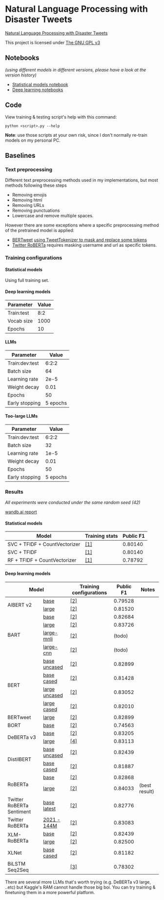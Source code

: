 # Natural Language Processing with Disaster Tweets
[Natural Language Processing with Disaster Tweets](https://www.kaggle.com/competitions/nlp-getting-started)

This project is licensed under [The GNU GPL v3](LICENSE)

## Notebooks 

*(using different models in different versions, please have a look at the version history)*

- [Statistical models notebook](https://www.kaggle.com/code/trhgquan/disaster-tweet-tfidf)
- [Deep learning notebooks](https://www.kaggle.com/code/trhgquan/disaster-tweet-with-llms)

## Code

View training & testing script's help with this command:
```
python <script>.py --help
```

**Note**: use those scripts at your own risk, since I don't normally re-train models on my personal PC.

## Baselines

### Text preprocessing
Different text preprocessing methods used in my implementations, but most methods following these steps

- Removing emojis
- Removing html
- Removing URLs
- Removing punctuations
- Lowercase and remove multiple spaces.

However there are some exceptions where a specific preprocessing method of the pretrained model is applied:

- [BERTweet](https://huggingface.co/vinai/bertweet-large) [using TweetTokenizer to mask and replace some tokens](https://github.com/VinAIResearch/BERTweet#-normalize-raw-input-tweets)
- [Twitter RoBERTa](https://huggingface.co/cardiffnlp/twitter-roberta-base-2021-124m) requires masking username and url as specific tokens.

### Training configurations

#### Statistical models
Using full training set.
  
#### Deep learning models

| Parameter  | Value |
| ---------- | ----- |
| Train:test | 8:2   |
| Vocab size | 1000  |
| Epochs     | 10    |

#### LLMs

| Parameter      | Value    |
| -------------- | -------- |
| Train:dev:test | 6:2:2    |
| Batch size     | 64       |
| Learning rate  | 2e-5     |
| Weight decay   | 0.01     |
| Epochs         | 50       |
| Early stopping | 5 epochs |

#### Too-large LLMs

| Parameter      | Value    |
| -------------- | -------- |
| Train:dev:test | 6:2:2    |
| Batch size     | 32       |
| Learning rate  | 1e-5     |
| Weight decay   | 0.01     |
| Epochs         | 50       |
| Early stopping | 5 epochs |

### Results

*All experiments were conducted under the same random seed (42)*

[wandb.ai report](https://api.wandb.ai/links/khongsomeo/5rxjwfn6)

#### Statistical models

| Model                         | Training stats             | Public F1 |
| ----------------------------- | -------------------------- | --------- |
| SVC + TFIDF + CountVectorizer | [[1]](#statistical-models) | 0.80140   |
| SVC + TFIDF                   | [[1]](#statistical-models) | 0.80140   |
| RF + TFIDF + CountVectorizer  | [[1]](#statistical-models) | 0.78792   |


#### Deep learning models

<table>
<thead>
  <tr>
    <th colspan="2">Model</th>
    <th>Training configurations</th>
    <th>Public F1</th>
	<th>Notes</th>
  </tr>
</thead>
<tbody>
  <tr>
    <td rowspan="2">AlBERT v2</td>
    <td><a href="https://huggingface.co/albert-base-v2">base</a></td>
    <td><a href="#LLMS">[2]</a></td>
    <td>0.79528</td>
	<td></td>
  </tr>
  <tr>
    <td><a href="https://huggingface.co/albert-large-v2">large</a></td>
    <td><a href="#LLMS">[2]</a></td>
    <td>0.81520</td>
	<td></td>
  </tr>
  <tr>
    <td rowspan="4">BART</td>
    <td><a href="https://huggingface.co/facebook/bart-base">base</a></td>
    <td><a href="#LLMS">[2]</a></td>
    <td>0.82684</td>
	<td></td>
  </tr>
  <tr>
    <td><a href="https://huggingface.co/facebook/bart-large">large</a></td>
    <td><a href="#LLMS">[2]</a></td>
    <td>0.83726</td>
	<td></td>
  </tr>
  <tr>
    <td><a href="https://huggingface.co/facebook/bart-large-mnli">large-mnli</a></td>
    <td><a href="#LLMS">[2]</a></td>
    <td>(todo)</td>
	<td></td>
  </tr>
  <tr>
    <td><a href="https://huggingface.co/facebook/bart-large-cnn">large-cnn</a></td>
    <td><a href="#LLMS">[2]</a></td>
    <td>(todo)</td>
	<td></td>
  </tr>
  <tr>
    <td rowspan="4">BERT</td>
    <td><a href="https://huggingface.co/bert-base-uncased">base uncased</a></td>
    <td><a href="#LLMS">[2]</a></td>
    <td>0.82899</td>
	<td></td>
  </tr>
  <tr>
    <td><a href="https://huggingface.co/bert-base-cased">base cased</a></td>
    <td><a href="#LLMS">[2]</a></td>
    <td>0.81428</td>
	<td></td>
  </tr>
  <tr>
    <td><a href="https://huggingface.co/bert-large-uncased">large uncased</a></td>
    <td><a href="#LLMS">[2]</a></td>
    <td>0.83052</td>
	<td></td>
  </tr>
  <tr>
    <td><a href="https://huggingface.co/bert-large-cased">large cased</a></td>
    <td><a href="#LLMS">[2]</a></td>
    <td>0.82010</td>
	<td></td>
  </tr>
  <tr>
    <td>BERTweet</td>
    <td><a href="https://huggingface.co/vinai/bertweet-large">large</a></td>
    <td><a href="#LLMS">[2]</a></td>
    <td>0.82899</td>
	<td></td>
  </tr>
  <tr>
    <td>BORT</td>
	<td><a href="https://huggingface.co/amazon/bort">base</a></td>
	<td><a href="#LLMS">[2]</a></td>
	<td>0.74563</td>
	<td></td>
  </tr>
  <tr>
    <td rowspan="2">DeBERTa v3</td>
    <td><a href="https://huggingface.co/microsoft/deberta-v3-base">base</a></td>
    <td><a href="#LLMS">[2]</a></td>
    <td>0.83205</td>
	<td></td>
  </tr>
  <tr>
    <td><a href="https://huggingface.co/microsoft/deberta-v3-large">large</a></td>
    <td><a href="#too-large-llms">[4]</a></td>
    <td>0.83113</td>
	<td></td>
  </tr>
  <tr>
    <td rowspan="2">DistilBERT</td>
    <td><a href="https://huggingface.co/distilbert-base-uncased">base uncased</a></td>
    <td><a href="#LLMS">[2]</a></td>
    <td>0.82439</td>
	<td></td>
  </tr>
  <tr>
    <td><a href="https://huggingface.co/distilbert-base-cased">base cased</a></td>
    <td><a href="#LLMS">[2]</a></td>
    <td>0.81887</td>
	<td></td>
  </tr>
  <tr>
    <td rowspan="2">RoBERTa</td>
    <td><a href="https://huggingface.co/roberta-base">base</a></td>
    <td><a href="#LLMS">[2]</a></td>
    <td>0.82868</td>
	<td></td>
  </tr>
  <tr>
    <td><a href="https://huggingface.co/roberta-large">large</a></td>
    <td><a href="#LLMS">[2]</a></td>
    <td>0.84033</td>
	<td>(best result)</td>
  </tr>
  <tr>
    <td>Twitter RoBERTa Sentiment</td>
    <td><a href="https://huggingface.co/cardiffnlp/twitter-roberta-base-sentiment-latest">base latest</a></td>
    <td><a href="#LLMS">[2]</a></td>
    <td>0.82776</td>
	<td></td>
  </tr>
  <tr>
    <td>Twitter RoBERTa</td>
    <td><a href="https://huggingface.co/cardiffnlp/twitter-roberta-base-2021-124m">2021 - 144M</a></td>
    <td><a href="#LLMS">[2]</a></td>
    <td>0.83083</td>
	<td></td>
  </tr>
  <tr>
    <td rowspan="2">XLM-RoBERTa</td>
    <td><a href="https://huggingface.co/xlm-roberta-base">base</a></td>
    <td><a href="#LLMS">[2]</a></td>
    <td>0.82439</td>
	<td></td>
  </tr>
  <tr>
    <td><a href="https://huggingface.co/xlm-roberta-large">large</a></td>
    <td><a href="#LLMS">[2]</a></td>
    <td>0.82500</td>
	<td></td>
  </tr>
  <tr>
    <td>XLNet</td>
    <td><a href="https://huggingface.co/xlnet-base-cased">base cased</a></td>
    <td><a href="#LLMS">[2]</a></td>
    <td>0.81182</td>
	<td></td>
  </tr>
  <tr>
    <td>BiLSTM Seq2Seq</td>
    <td></td>
    <td><a href="#deep-learning-models">[3]</a></td>
    <td>0.78302</td>
	<td></td>
  </tr>
</tbody>
</table>

There are several more LLMs that's worth trying (e.g. DeBERTa v3 large, ..etc) but Kaggle's RAM cannot handle those big boi. You can try training & finetuning them in a more powerful platform.